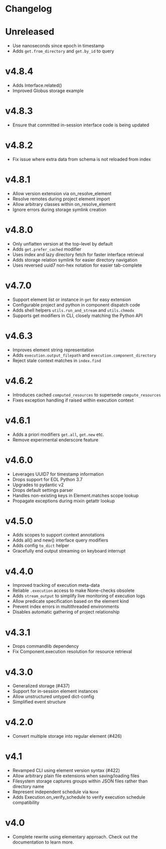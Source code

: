 # Changelog

<!-- Please add changes under the Unreleased section that reads 'No current changes' otherwise -->

# Unreleased

- Use nanoseconds since epoch in timestamp
- Adds `get.from_directory` and `get.by_id` to query

# v4.8.4

- Adds Interface.related()
- Improved Globus storage example

# v4.8.3

- Ensure that committed in-session interface code is being updated

# v4.8.2

- Fix issue where extra data from schema is not reloaded from index

# v4.8.1

- Allow version extension via on_resolve_element
- Resolve remotes during project element import
- Allow arbitrary classes within on_resolve_element
- Ignore errors during storage symlink creation

# v4.8.0

- Only unflatten version at the top-level by default
- Adds `get.prefer_cached` modifier
- Uses index and lazy directory fetch for faster interface retrieval
- Adds storage relation symlink for easier directory navigation
- Uses reversed uuid7 non-hex notation for easier tab-complete

# v4.7.0

- Support element list or instance in `get` for easy extension
- Configurable project and python in component dispatch code
- Adds shell helpers `utils.run_and_stream` and `utils.chmodx`
- Supports get modifiers in CLI, closely matching the Python API

# v4.6.3

- Improves element string representation
- Adds `execution.output_filepath` and `execution.component_directory`
- Reject stale context matches in `index.find`

# v4.6.2

- Introduces cached `computed_resources` to supersede `compute_resources`
- Fixes exception handling if raised within execution context

# v4.6.1

- Adds a priori modifiers `get.all`, `get.new` etc.
- Remove experimental enderscore feature

# v4.6.0

- Leverages UUID7 for timestamp information
- Drops support for EOL Python 3.7
- Upgrades to pydantic v2
- Drops default settings parser
- Handles non-existing keys in Element.matches scope lookup
- Propagate exceptions during mixin getattr lookup

# v4.5.0

- Adds scopes to support context annotations
- Adds all() and new() interface query modifiers
- Adds config `to_dict` helper
- Gracefully end output streaming on keyboard interrupt

# v4.4.0

- Improved tracking of execution meta-data
- Reliable `.execution` access to make None-checks obsolete
- Adds `stream_output` to simplify live monitoring of execution logs
- Allow predicate specification based on the element kind
- Prevent index errors in multithreaded environments
- Disables automatic gathering of project relationship

# v4.3.1

- Drops commandlib dependency
- Fix Component.execution resolution for resource retrieval

# v4.3.0

- Generalized storage (#437)
- Support for in-session element instances
- Allow unstructured untyped dict-config
- Simplified event structure

# v4.2.0

- Convert multiple storage into regular element (#426)

# v4.1

- Revamped CLI using element version syntax  (#422)
- Allow arbitrary plain file extensions when saving/loading files
- Filesystem storage captures groups within JSON files rather than directory name
- Represent independent schedule via `None`
- Adds Execution.on_verify_schedule to verify execution schedule compatibility

# v4.0

- Complete rewrite using elementary approach. Check out the documentation to learn more.
